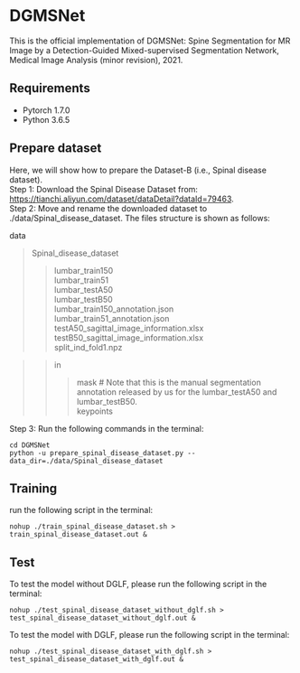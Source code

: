 # DGMSNet
This is the official implementation of DGMSNet: Spine Segmentation for MR Image by a Detection-Guided Mixed-supervised Segmentation Network, Medical Image Analysis (minor revision), 2021.
## Requirements
- Pytorch 1.7.0
- Python 3.6.5
## Prepare dataset
Here, we will show how to prepare the Dataset-B (i.e., Spinal disease dataset).  
Step 1: Download the Spinal Disease Dataset from: <https://tianchi.aliyun.com/dataset/dataDetail?dataId=79463>.  
Step 2: Move and rename the downloaded dataset to ./data/Spinal_disease_dataset. The files structure is shown as follows:

data
> Spinal\_disease\_dataset
>> lumbar\_train150  
>> lumbar\_train51  
>> lumbar\_testA50  
>> lumbar\_testB50  
>> lumbar\_train150\_annotation.json  
>> lumbar\_train51\_annotation.json  
>> testA50\_sagittal\_image\_information.xlsx  
>> testB50\_sagittal\_image\_information.xlsx  
>> split\_ind\_fold1.npz  

>> in  
>>> mask  # Note that this is the manual segmentation annotation released by us for the lumbar\_testA50 and lumbar\_testB50.  
>>> keypoints

Step 3: Run the following commands in the terminal:  

```
cd DGMSNet  
python -u prepare_spinal_disease_dataset.py --data_dir=./data/Spinal_disease_dataset
```
## Training
run the following script in the terminal:

```
nohup ./train_spinal_disease_dataset.sh > train_spinal_disease_dataset.out &
```
## Test
To test the model without DGLF, please run the following script in the terminal:

```
nohup ./test_spinal_disease_dataset_without_dglf.sh > test_spinal_disease_dataset_without_dglf.out &
```

To test the model with DGLF, please run the following script in the terminal:

```
nohup ./test_spinal_disease_dataset_with_dglf.sh > test_spinal_disease_dataset_with_dglf.out &
```
